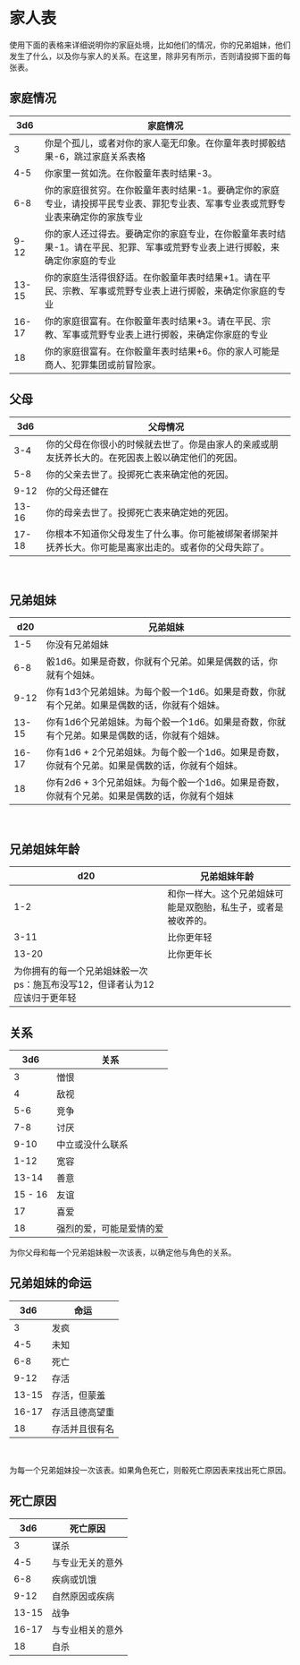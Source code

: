 # 家人表

使用下面的表格来详细说明你的家庭处境，比如他们的情况，你的兄弟姐妹，他们发生了什么，以及你与家人的关系。在这里，除非另有所示，否则请投掷下面的每张表。

## 家庭情况

<table>
<thead>
<tr class="header">
<th>3d6</th>
<th>家庭情况</th>
</tr>
</thead>
<tbody>
<tr class="odd">
<td>3</td>
<td>你是个孤儿，或者对你的家人毫无印象。在你童年表时掷骰结果-6，跳过家庭关系表格</td>
</tr>
<tr class="even">
<td>4-5</td>
<td>你家里一贫如洗。在你骰童年表时结果-3。</td>
</tr>
<tr class="odd">
<td>6-8</td>
<td>你的家庭很贫穷。在你骰童年表时结果-1。要确定你的家庭专业，请投掷平民专业表、罪犯专业表、军事专业表或荒野专业表来确定你的家族专业</td>
</tr>
<tr class="even">
<td>9-12</td>
<td>你的家人还过得去。要确定你的家庭专业，在你骰童年表时结果-1。请在平民、犯罪、军事或荒野专业表上进行掷骰，来确定你家庭的专业</td>
</tr>
<tr class="odd">
<td>13-15</td>
<td>你的家庭生活得很舒适。在你骰童年表时结果+1。请在平民、宗教、军事或荒野专业表上进行掷骰，来确定你家庭的专业</td>
</tr>
<tr class="even">
<td>16-17</td>
<td>你的家庭很富有。在你骰童年表时结果+3。请在平民、宗教、军事或荒野专业表上进行掷骰，来确定你家庭的专业</td>
</tr>
<tr class="odd">
<td>18</td>
<td>你的家庭很富有。在你骰童年表时结果+6。你的家人可能是商人、犯罪集团或前冒险家。</td>
</tr>
</tbody>
</table>

## 父母

<table>
<thead>
<tr class="header">
<th>3d6</th>
<th>父母情况</th>
</tr>
</thead>
<tbody>
<tr class="odd">
<td>3-4</td>
<td>你的父母在你很小的时候就去世了。你是由家人的亲戚或朋友抚养长大的。在死因表上骰以确定他们的死因。</td>
</tr>
<tr class="even">
<td>5-8</td>
<td>你的父亲去世了。投掷死亡表来确定他的死因。</td>
</tr>
<tr class="odd">
<td>9-12</td>
<td>你的父母还健在</td>
</tr>
<tr class="even">
<td>13-16</td>
<td>你的母亲去世了。投掷死亡表来确定她的死因。</td>
</tr>
<tr class="odd">
<td>17-18</td>
<td>你根本不知道你父母发生了什么事。你可能被绑架者绑架并抚养长大。你可能是离家出走的。或者你的父母失踪了。</td>
</tr>
</tbody>
</table>

 

## 兄弟姐妹

<table>
<thead>
<tr class="header">
<th>d20</th>
<th>兄弟姐妹</th>
</tr>
</thead>
<tbody>
<tr class="odd">
<td>1-5</td>
<td>你没有兄弟姐妹</td>
</tr>
<tr class="even">
<td>6-8</td>
<td>骰1d6。如果是奇数，你就有个兄弟。如果是偶数的话，你就有个姐妹。</td>
</tr>
<tr class="odd">
<td>9-12</td>
<td>你有1d3个兄弟姐妹。为每个骰一个1d6。如果是奇数，你就有个兄弟。如果是偶数的话，你就有个姐妹。</td>
</tr>
<tr class="even">
<td>13-15</td>
<td>你有1d6个兄弟姐妹。为每个骰一个1d6。如果是奇数，你就有个兄弟。如果是偶数的话，你就有个姐妹。</td>
</tr>
<tr class="odd">
<td>16-17</td>
<td>你有1d6 +
2个兄弟姐妹。为每个骰一个1d6。如果是奇数，你就有个兄弟。如果是偶数的话，你就有个姐妹。</td>
</tr>
<tr class="even">
<td>18</td>
<td>你有2d6 +
3个兄弟姐妹。为每个骰一个1d6。如果是奇数，你就有个兄弟。如果是偶数的话，你就有个姐妹</td>
</tr>
</tbody>
</table>

 

## 兄弟姐妹年龄

<table>
<thead>
<tr class="header">
<th>d20</th>
<th>兄弟姐妹年龄</th>
</tr>
</thead>
<tbody>
<tr class="odd">
<td>1-2</td>
<td>和你一样大。这个兄弟姐妹可能是双胞胎，私生子，或者是被收养的。</td>
</tr>
<tr class="even">
<td>3-11</td>
<td>比你更年轻</td>
</tr>
<tr class="odd">
<td>13-20</td>
<td>比你更年长</td>
</tr>
<tr class="even">
<td>为你拥有的每一个兄弟姐妹骰一次
ps：施瓦布没写12，但译者认为12应该归于更年轻</td>
<td> </td>
</tr>
</tbody>
</table>

## 关系

<table>
<thead>
<tr class="header">
<th>3d6</th>
<th>关系</th>
</tr>
</thead>
<tbody>
<tr class="odd">
<td>3</td>
<td>憎恨</td>
</tr>
<tr class="even">
<td>4</td>
<td>敌视</td>
</tr>
<tr class="odd">
<td>5-6</td>
<td>竞争</td>
</tr>
<tr class="even">
<td>7-8</td>
<td>讨厌</td>
</tr>
<tr class="odd">
<td>9-10</td>
<td>中立或没什么联系</td>
</tr>
<tr class="even">
<td>1-12</td>
<td>宽容</td>
</tr>
<tr class="odd">
<td>13-14</td>
<td>善意</td>
</tr>
<tr class="even">
<td>15 - 16</td>
<td>友谊</td>
</tr>
<tr class="odd">
<td>17</td>
<td>喜爱</td>
</tr>
<tr class="even">
<td>18</td>
<td>强烈的爱，可能是爱情的爱</td>
</tr>
</tbody>
</table>

为你父母和每一个兄弟姐妹骰一次该表，以确定他与角色的关系。

## 兄弟姐妹的命运

<table>
<thead>
<tr class="header">
<th>3d6</th>
<th>命运</th>
</tr>
</thead>
<tbody>
<tr class="odd">
<td>3</td>
<td>发疯</td>
</tr>
<tr class="even">
<td>4-5</td>
<td>未知</td>
</tr>
<tr class="odd">
<td>6-8</td>
<td>死亡</td>
</tr>
<tr class="even">
<td>9-12</td>
<td>存活</td>
</tr>
<tr class="odd">
<td>13-15</td>
<td>存活，但蒙羞</td>
</tr>
<tr class="even">
<td>16-17</td>
<td>存活且德高望重</td>
</tr>
<tr class="odd">
<td>18</td>
<td>存活并且很有名</td>
</tr>
</tbody>
</table>

 

为每一个兄弟姐妹投一次该表。如果角色死亡，则骰死亡原因表来找出死亡原因。

## 死亡原因

<table>
<thead>
<tr class="header">
<th>3d6</th>
<th>死亡原因</th>
</tr>
</thead>
<tbody>
<tr class="odd">
<td>3</td>
<td>谋杀</td>
</tr>
<tr class="even">
<td>4-5</td>
<td>与专业无关的意外</td>
</tr>
<tr class="odd">
<td>6-8</td>
<td>疾病或饥饿</td>
</tr>
<tr class="even">
<td>9-12</td>
<td>自然原因或疾病</td>
</tr>
<tr class="odd">
<td>13-15</td>
<td>战争</td>
</tr>
<tr class="even">
<td>16-17</td>
<td>与专业相关的意外</td>
</tr>
<tr class="odd">
<td>18</td>
<td>自杀</td>
</tr>
</tbody>
</table>
